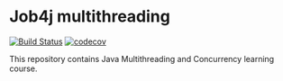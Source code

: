# Job4j multithreading

[![Build Status](https://travis-ci.org/s-manannikov/job4j_threads.svg?branch=master)](https://travis-ci.org/s-manannikov/job4j_threads)
[![codecov](https://codecov.io/gh/s-manannikov/job4j_threads/branch/master/graph/badge.svg?token=BBJ3UNT66Y)](https://codecov.io/gh/s-manannikov/job4j_threads)

This repository contains Java Multithreading and Concurrency learning course.